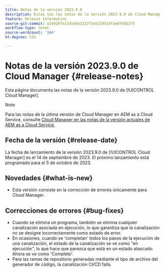 ```yaml
---
title: Notas de la versión 2023.9.0
description: Estas son las notas de la versión 2023.9.0 de Cloud Manager.
feature: Release Information
source-git-commit: a3e926fa13d54da1322f3a5219519fae07ddb273
workflow-type: tm+mt
source-wordcount: '164'
ht-degree: 52%

---
```



# Notas de la versión 2023.9.0 de Cloud Manager {#release-notes}

Esta página documenta las notas de la versión 2023.9.0 de [!UICONTROL Cloud Manager].

>[!NOTE]
>
>Para las notas de la última versión de Cloud Manager en AEM as a Cloud Service, consulte [Cloud Manager en las notas de la versión actuales de AEM as a Cloud Service.](https://experienceleague.adobe.com/docs/experience-manager-cloud-service/content/implementing/using-cloud-manager/release-notes-cloud-manager/release-notes-cm-current.html?lang=es)

## Fecha de la versión {#release-date}

La fecha de lanzamiento de la versión 2023.9.0 de [!UICONTROL Cloud Manager] es el 14 de septiembre de 2023. El próximo lanzamiento está programado para el 5 de octubre de 2023.

## Novedades {#what-is-new}

* Esta versión consiste en la corrección de errores únicamente para Cloud Manager.

## Correcciones de errores {#bug-fixes}

* Cuando se elimina un programa, también se elimina cualquier canalización asociada en ejecución, lo que garantiza que la canalización no se designe incorrectamente como estado de error.
* En ocasiones, cuando se &#39;completan&#39; todos los pasos de la ejecución de una canalización, el estado de la canalización se ve como &quot;en ejecución&quot;, lo que hace que parezca que está en un estado atascado. Ahora se ve como &#39;Completo&#39;.
* Para las ramas de repositorio generadas mediante el tipo de archivo del generador de código, la canalización CI/CD falla.

